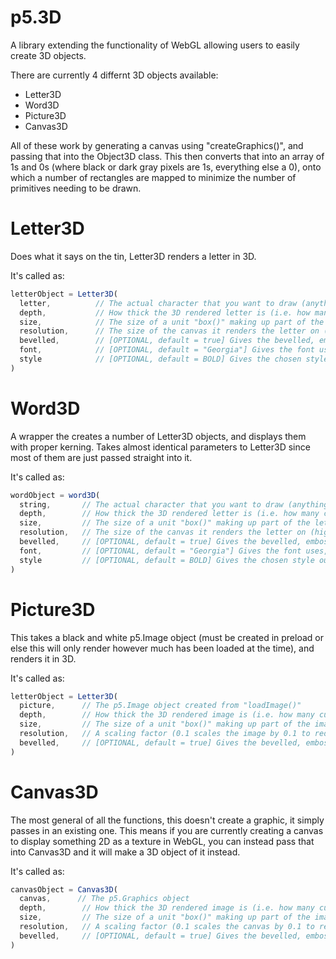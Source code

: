 # p5.3D
A library extending the functionality of WebGL allowing users to easily create 3D objects.

There are currently 4 differnt 3D objects available:
 - Letter3D
 - Word3D
 - Picture3D
 - Canvas3D

All of these work by generating a canvas using "createGraphics()", and passing that into the Object3D class. This then converts that into an array of 1s and 0s (where black or dark gray pixels are 1s, everything else a 0), onto which a number of rectangles are mapped to minimize the number of primitives needing to be drawn.

# Letter3D





Does what it says on the tin, Letter3D renders a letter in 3D. 

It's called as:
```javascript
letterObject = Letter3D(
  letter,          // The actual character that you want to draw (anything that can be passed into "text()")
  depth,           // How thick the 3D rendered letter is (i.e. how many cube pixels of size "size" it is on z-axis)  
  size,            // The size of a unit "box()" making up part of the letter  
  resolution,      // The size of the canvas it renders the letter on (higher is more detailed, 20-30 is a good range)  
  bevelled,        // [OPTIONAL, default = true] Gives the bevelled, embossed 3D look (as seen in screenshot)  
  font,            // [OPTIONAL, default = "Georgia"] Gives the font uses, can be any default ones or anything added  
  style            // [OPTIONAL, default = BOLD] Gives the chosen style out of BOLD, NORMAL, ITALIC  
)
```


# Word3D





A wrapper the creates a number of Letter3D objects, and displays them with proper kerning. Takes almost identical parameters to Letter3D since most of them are just passed straight into it.

It's called as:
```javascript
wordObject = word3D(
  string,       // The actual character that you want to draw (anything that can be passed into "text()")
  depth,        // How thick the 3D rendered letter is (i.e. how many cube pixels of size "size" it is on z-axis)  
  size,         // The size of a unit "box()" making up part of the letter  
  resolution,   // The size of the canvas it renders the letter on (higher is more detailed, 20-30 is a good range)  
  bevelled,     // [OPTIONAL, default = true] Gives the bevelled, embossed 3D look (as seen in screenshot)  
  font,         // [OPTIONAL, default = "Georgia"] Gives the font uses, can be any default ones or anything added  
  style         // [OPTIONAL, default = BOLD] Gives the chosen style out of BOLD, NORMAL, ITALIC  
)
```



# Picture3D





This takes a black and white p5.Image object (must be created in preload or else this will only render however much has been loaded at the time), and renders it in 3D.

It's called as:
```javascript
letterObject = Letter3D(
  picture,      // The p5.Image object created from "loadImage()"
  depth,        // How thick the 3D rendered image is (i.e. how many cube pixels of size "size" it is on z-axis)  
  size,         // The size of a unit "box()" making up part of the image  
  resolution,   // A scaling factor (0.1 scales the image by 0.1 to reduce detail, 1 is the full scale, 0.4 is a good default) 
  bevelled,     // [OPTIONAL, default = true] Gives the bevelled, embossed 3D look (as seen in screenshot)  
)
```


# Canvas3D




The most general of all the functions, this doesn't create a graphic, it simply passes in an existing one. This means if you are currently creating a canvas to display something 2D as a texture in WebGL, you can instead pass that into Canvas3D and it will make a 3D object of it instead.

It's called as:
```javascript
canvasObject = Canvas3D(
  canvas,      // The p5.Graphics object
  depth,        // How thick the 3D rendered image is (i.e. how many cube pixels of size "size" it is on z-axis)  
  size,         // The size of a unit "box()" making up part of the image  
  resolution,   // A scaling factor (0.1 scales the canvas by 0.1 to reduce detail, 1 is the full scale, 0.4 is a good default) 
  bevelled,     // [OPTIONAL, default = true] Gives the bevelled, embossed 3D look (as seen in screenshot)  
)
